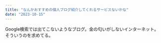 ```yaml
---
title: "なんかおすすめの個人ブログ紹介してくれるサービスないかな"
date: "2023-10-15"
---
```


Google検索では出てこないようなブログ。金の匂いがしないインターネット。そういうのを求めてる。
